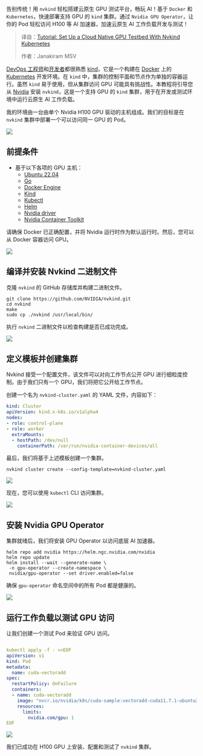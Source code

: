 
<!--
title: 使用Nvkind Kubernetes设置云原生GPU测试平台
cover: https://cdn.thenewstack.io/media/2025/03/172a3446-kind.png
summary: 告别传统！用 nvkind 轻松搭建云原生 GPU 测试平台，畅玩 AI！基于 Docker 和 Kubernetes，快速部署支持 GPU 的 kind 集群。通过 Nvidia GPU Operator，让你的 Pod 轻松访问 H100 等 AI 加速器，加速云原生 AI 工作负载开发与测试！
-->

告别传统！用 `nvkind` 轻松搭建云原生 GPU 测试平台，畅玩 AI！基于 `Docker` 和 `Kubernetes`，快速部署支持 GPU 的 `kind` 集群。通过 `Nvidia GPU Operator`，让你的 Pod 轻松访问 H100 等 AI 加速器，加速云原生 AI 工作负载开发与测试！

> 译自：[Tutorial: Set Up a Cloud Native GPU Testbed With Nvkind Kubernetes](https://thenewstack.io/tutorial-set-up-a-cloud-native-gpu-testbed-with-nvkind-kubernetes/)
> 
> 作者：Janakiram MSV

[DevOps 工程师](https://thenewstack.io/DevOps/)和[开发者](https://thenewstack.io/developer-tools/)都很熟悉 [kind](https://kind.sigs.k8s.io)，它是一个构建在 [Docker](https://www.docker.com/?utm_content=inline+mention) 上的 [Kubernetes](https://thenewstack.io/kubernetes/) 开发环境。在 `kind` 中，集群的控制平面和节点作为单独的容器运行。虽然 `kind` 易于使用，但从集群访问 GPU 可能具有挑战性。本教程将引导您从 [Nvidia](https://thenewstack.io/nvidia-unveils-next-gen-rubin-and-feynman-architectures-pushing-ai-power-limits/) 安装 `nvkind`，这是一个支持 GPU 的 `kind` 集群，用于在开发或测试环境中运行云原生 AI 工作负载。

我的环境由一台由单个 Nvidia H100 GPU 驱动的主机组成。我们的目标是在 `nvkind` 集群中部署一个可以访问同一 GPU 的 Pod。

![](https://cdn.thenewstack.io/media/2025/03/6ab974e3-nvkind-0-1024x686.png)

## 前提条件

- 基于以下各项的 GPU 主机：
  - [Ubuntu 22.04](https://thenewstack.io/how-to-safely-upgrade-ubuntu-22-04-to-ubuntu-24-04/)
  - [Go](https://go.dev/doc/install)
  - [Docker Engine](https://docs.docker.com/engine/install/ubuntu/)
  - [Kind](https://kind.sigs.k8s.io/docs/user/quick-start/#installation)
  - [Kubectl](https://kubernetes.io/docs/tasks/tools/)
  - [Helm](https://helm.sh/docs/intro/install/)
  - [Nvidia driver](https://www.nvidia.com/download/index.aspx)
  - [Nvidia Container Toolkit](https://docs.nvidia.com/datacenter/cloud-native/container-toolkit/latest/install-guide.html)

请确保 Docker 已正确配置，并将 Nvidia 运行时作为默认运行时。然后，您可以从 Docker 容器访问 GPU。

![](https://cdn.thenewstack.io/media/2025/03/63e0688c-nvkind-1-1024x307.png)

## 编译并安装 Nvkind 二进制文件

克隆 `nvkind` 的 GitHub 存储库并构建二进制文件。

```
git clone https://github.com/NVIDIA/nvkind.git
cd nvkind
make
sudo cp ./nvkind /usr/local/bin/
```

执行 `nvkind` 二进制文件以检查构建是否已成功完成。

![](https://cdn.thenewstack.io/media/2025/03/bfd20f78-nvkind-2-1024x847.png)

## 定义模板并创建集群

Nvkind 接受一个配置文件，该文件可以对向工作节点公开 GPU 进行细粒度控制。由于我们只有一个 GPU，我们将把它公开给工作节点。

创建一个名为 `nvkind-cluster.yaml` 的 YAML 文件，内容如下：

```yaml
kind: Cluster
apiVersion: kind.x-k8s.io/v1alpha4
nodes:
- role: control-plane
- role: worker
  extraMounts:
  - hostPath: /dev/null
    containerPath: /var/run/nvidia-container-devices/all
```

最后，我们将基于上述模板创建一个集群。

```
nvkind cluster create --config-template=nvkind-cluster.yaml
```

![](https://cdn.thenewstack.io/media/2025/03/7954dccc-nvkind-3-1024x792.png)

现在，您可以使用 `kubectl` CLI 访问集群。

![](https://cdn.thenewstack.io/media/2025/03/b348873e-nvkind-4-1024x252.png)

## 安装 Nvidia GPU Operator

集群就绪后，我们将安装 GPU Operator 以访问底层 AI 加速器。

```
helm repo add nvidia https://helm.ngc.nvidia.com/nvidia
helm repo update
helm install --wait --generate-name \
 -n gpu-operator --create-namespace \
 nvidia/gpu-operator --set driver.enabled=false
```

确保 `gpu-operator` 命名空间中的所有 Pod 都是健康的。

![](https://cdn.thenewstack.io/media/2025/03/22e0f8f3-nvkind-5-1024x416.png)

## 运行工作负载以测试 GPU 访问

让我们创建一个测试 Pod 来验证 GPU 访问。

```yaml

kubectl apply -f - <<EOF
apiVersion: v1
kind: Pod
metadata:
  name: cuda-vectoradd
spec:
  restartPolicy: OnFailure
  containers:
  - name: cuda-vectoradd
    image: "nvcr.io/nvidia/k8s/cuda-sample:vectoradd-cuda11.7.1-ubuntu20.04"
    resources:
      limits:
        nvidia.com/gpu: 1
EOF
```

![](https://cdn.thenewstack.io/media/2025/03/4a006a11-nvkind-6-1024x291.png)

我们已成功在 H100 GPU 上安装、配置和测试了 `nvkind` 集群。